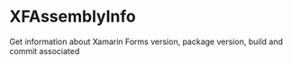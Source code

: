 # XFAssemblyInfo
Get information about Xamarin Forms version, package version, build and commit associated
